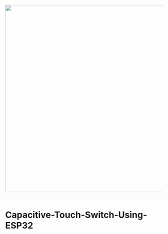 <img src="images/20210421_170337.gif" width="600"  />  <br><br>
# Capacitive-Touch-Switch-Using-ESP32
